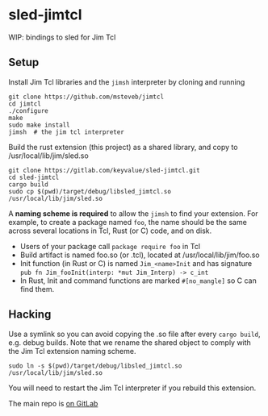 # sled-jimtcl

WIP: bindings to sled for Jim Tcl

## Setup

Install Jim Tcl libraries and the `jimsh` interpreter by cloning and running

```
git clone https://github.com/msteveb/jimtcl
cd jimtcl
./configure
make
sudo make install
jimsh  # the jim tcl interpreter
```

Build the rust extension (this project) as a shared library, and copy to /usr/local/lib/jim/sled.so

```
git clone https://gitlab.com/keyvalue/sled-jimtcl.git
cd sled-jimtcl
cargo build
sudo cp $(pwd)/target/debug/libsled_jimtcl.so /usr/local/lib/jim/sled.so
```

A **naming scheme is required** to allow the `jimsh` to find your extension. For
example, to create a package named `foo`, the name should be the same across 
several locations in Tcl, Rust (or C) code, and on disk.

* Users of your package call `package require foo` in Tcl
* Build artifact is named foo.so (or .tcl), located at /usr/local/lib/jim/foo.so
* Init function (in Rust or C) is named `Jim_<name>Init` and has signature 
  `pub fn Jim_fooInit(interp: *mut Jim_Interp) -> c_int`
* In Rust, Init and command functions are marked `#[no_mangle]` so C can find them.

## Hacking

Use a symlink so you can avoid copying the .so file after every `cargo build`,
e.g. debug builds. Note that we rename the shared object to comply with the 
Jim Tcl extension naming scheme.

```
sudo ln -s $(pwd)/target/debug/libsled_jimtcl.so /usr/local/lib/jim/sled.so
```

You will need to restart the Jim Tcl interpreter if you rebuild this extension.

The main repo is [on GitLab](https://gitlab.com/keyvalue/sled-jimtcl.git)
